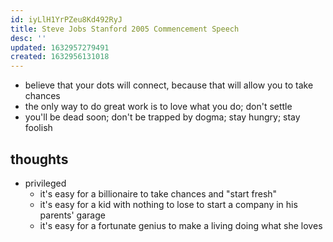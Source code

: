 ```yaml
---
id: iyLlH1YrPZeu8Kd492RyJ
title: Steve Jobs Stanford 2005 Commencement Speech
desc: ''
updated: 1632957279491
created: 1632956131018
---
```


- believe that your dots will connect, because that will allow you to take chances
- the only way to do great work is to love what you do; don't settle
- you'll be dead soon; don't be trapped by dogma; stay hungry; stay foolish

## thoughts

- privileged
  - it's easy for a billionaire to take chances and "start fresh"
  - it's easy for a kid with nothing to lose to start a company in his parents' garage
  - it's easy for a fortunate genius to make a living doing what she loves

